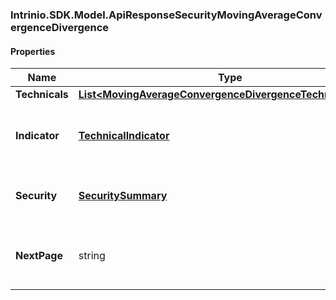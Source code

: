 [//]: # (CLASS:Intrinio.SDK.Model.ApiResponseSecurityMovingAverageConvergenceDivergence)

[//]: # (KIND:object)

### Intrinio.SDK.Model.ApiResponseSecurityMovingAverageConvergenceDivergence
#### Properties

[//]: # (START_DEFINITION)

Name | Type | Description
------------ | ------------- | -------------
**Technicals** | [**List&lt;MovingAverageConvergenceDivergenceTechnicalValue&gt;**](MovingAverageConvergenceDivergenceTechnicalValue.md) |  &nbsp;
**Indicator** | [**TechnicalIndicator**](TechnicalIndicator.md) | The name and symbol of the technical indicator &nbsp;
**Security** | [**SecuritySummary**](SecuritySummary.md) | The Security of the Stock Price &nbsp;
**NextPage** | string | The token required to request the next page of the data &nbsp;

[//]: # (END_DEFINITION)


[//]: # (CONTAINED_CLASS:Intrinio.SDK.Model.MovingAverageConvergenceDivergenceTechnicalValue)


[//]: # (CONTAINED_CLASS:Intrinio.SDK.Model.TechnicalIndicator)


[//]: # (CONTAINED_CLASS:Intrinio.SDK.Model.SecuritySummary)


